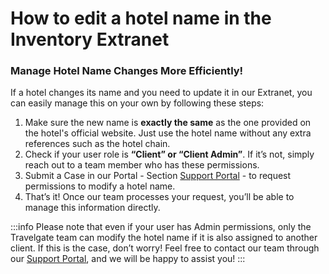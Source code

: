 ﻿---
sidebar_position: 3
---

# How to edit a hotel name in the Inventory Extranet

### Manage Hotel Name Changes More Efficiently!

If a hotel changes its name and you need to update it in our Extranet, you can easily manage this on your own by following these steps:

1. Make sure the new name is **exactly the same** as the one provided on the hotel's official website. Just use the hotel name without any extra references such as the hotel chain.
2. Check if your user role is **“Client” or “Client Admin”**. If it’s not, simply reach out to a team member who has these permissions.
3. Submit a Case in our Portal - Section [Support Portal](https://app.travelgate.com/support) - to request permissions to modify a hotel name.
4. That’s it! Once our team processes your request, you’ll be able to manage this information directly.

:::info
Please note that even if your user has Admin permissions, only the Travelgate team can modify the hotel name if it is also assigned to another client. If this is the case, don’t worry! Feel free to contact our team through our [Support Portal](https://app.travelgate.com/support), and we will be happy to assist you!
:::